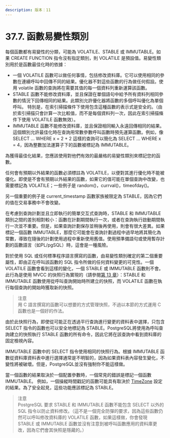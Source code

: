 ```yaml
---
description: 版本：11
---
```


# 37.7. 函數易變性類別

每個函數都有易變性的分類，可能為 VOLATILE、STABLE 或 IMMUTABLE。如果 CREATE FUNCTION 指令沒有指定類別，則 VOLATILE 是預設值。易變性類別用於是函數最佳化時的依據：

* 一個 VOLATILE 函數可以做任何事情，包括修改資料庫。它可以使用相同的參數在連續呼叫中回傳不同的結果。優化器不對這些函數的行為做任何假設。使用 volatile 函數的查詢將在需要其值的每一個資料列重新運算該函數。
* STABLE 函數不能修改資料庫，並且保證在單個語句中給予所有資料列相同參數的情況下回傳相同的結果。此類別允許優化器將函數的多個呼叫優化為單個呼叫。 特別是，在索引掃描條件下使用包含這種函數的表示式是安全的。（由於索引掃描只會計算一次比較值，而不是每個資料列一次，因此在索引掃描條件下使用 VOLATILE 函數無效）。
* IMMUTABLE 函數不能修改資料庫，並且保證相同輸入永遠回傳相同的結果。這個類別允許最佳化時在查詢用常數參數呼叫函數時預先運算函數。例如，像 SELECT ... WHERE x = 2 + 2 這樣的查詢可以簡化為 SELECT ... WHERE x = 4，因為整數加法運算子下的函數被標記為 IMMUTABLE。

為獲得最佳化結果，您應該使用對他們有效的最嚴格的易變性類別來標記您的函數。

任何會有預期以外結果的函數必須標註為 VOLATILE，以便對其進行優化時不能被優化。即使是不會有預期以外結果的函數，如果它的值可能在單個查詢中改變，也需要標記為 VOLATILE；一些例子是 random()，currval()，timeofday()。

另一個重要的例子是 current\_timestamp 函數家族被限定為 STABLE，因為它們的值在交易事務中不會改變。

在考慮到查詢計劃並且立即執行的簡單交互式查詢時，STABLE 和 IMMUTABLE 類別之間的差別相對較小：函數在計劃期間執行一次，或者在查詢執行啟動期間執行一次並不重要。但是，如果查詢計劃保存並稍後再使用，則會有很大差異。如果標記一個函數 IMMUTABLE，那麼它可能會在查詢計劃過程中過早地將其簡化為常數，導致在隨後的計劃使用過程中重新使用舊值。使用預準備語句或使用暫存計劃的函數語言（如PL/pgSQL）時，這會是一種風險。

對於使用 SQL 或任何標準程序語言撰寫的函數，由易變性類別確定的第二個重要屬性，即由正在呼叫該函數的 SQL 指令所做的任何資料變更的可見性。一個 VOLATILE 函數會看到這樣的變化，一個 STABLE 或 IMMUTABLE 函數則不會。此行為是使用 MVCC 的快照行為實現的（請參閱[第 13 章](../../the-sql-language/concurrency-control/)）：STABLE 和 IMMUTABLE 函數使用從呼叫查詢開始時所建立的快照，而 VOLATILE 函數在執行每個查詢的開始時獲取新的快照。

> 注意\
> 用 C 語言撰寫的函數可以想要的方式管理快照，不過以本節的方式運用 C 函數也是一個好的作法。

由於此快照行為，即使從可能正在透過平行查詢進行變更的資料表中選擇，只包含 SELECT 指令的函數也可以安全地標記為 STABLE。PostgreSQL將使用為呼叫查詢建立的快照執行 STABLE 函數的所有命令，因此它將在該查詢中看到資料庫的固定檢視內容。

IMMUTABLE 函數中的 SELECT 指令使用相同的快照行為。根據 IMMUTABLE 函數從資料庫資料表中進行選擇通常是不明智的，因為如果資料表內容發生變化，不變性將被破壞。但是，PostgreSQL並沒有強制你不能這樣做。

當一個函數的結果取決於一個配置參數時，一個常見的錯誤是標記一個函數 IMMUTABLE。 例如，一個操縱時間戳記的函數可能具有取決於 [TimeZone](../../server-administration/server-configuration/client-connection-defaults.md#19-11-2-xi-ge-shi) 設定的結果。為了安全起見，這些功能應該標記為 STABLE。

> 注意\
> PostgreSQL 要求 STABLE 和 IMMUTABLE 函數不能包含 SELECT 以外的 SQL 指令以防止資料修改。（這不是一個完全防彈的要求，因為這些函數仍然可以呼叫修改資料庫的 VOLATILE 函數，如果這樣做，你會發現 STABLE 或 IMMUTABLE 函數並沒有注意到被呼叫函數應用的資料庫更改，因為它們會其快照是隱藏的。）
